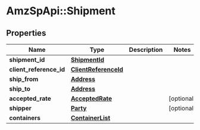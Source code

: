 # AmzSpApi::Shipment

## Properties
Name | Type | Description | Notes
------------ | ------------- | ------------- | -------------
**shipment_id** | [**ShipmentId**](ShipmentId.md) |  | 
**client_reference_id** | [**ClientReferenceId**](ClientReferenceId.md) |  | 
**ship_from** | [**Address**](Address.md) |  | 
**ship_to** | [**Address**](Address.md) |  | 
**accepted_rate** | [**AcceptedRate**](AcceptedRate.md) |  | [optional] 
**shipper** | [**Party**](Party.md) |  | [optional] 
**containers** | [**ContainerList**](ContainerList.md) |  | 

